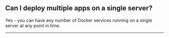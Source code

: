 

## Can I deploy multiple apps on a single server?

Yes - you can have any number of Docker services running on a single server at any point in time.

* * *

